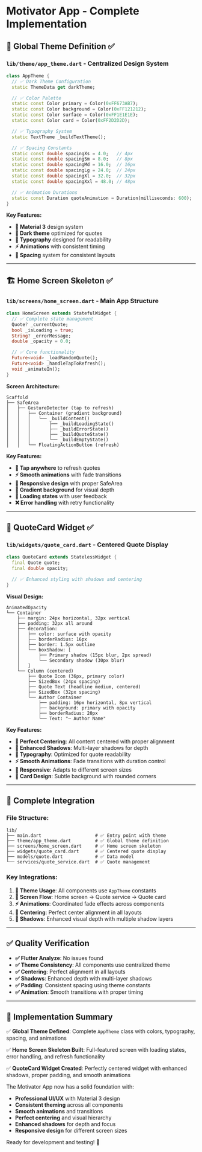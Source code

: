# Motivator App - Complete Implementation

## 🎯 **Global Theme Definition** ✅

### **`lib/theme/app_theme.dart`** - Centralized Design System

```dart
class AppTheme {
  // ✅ Dark Theme Configuration
  static ThemeData get darkTheme;

  // ✅ Color Palette
  static const Color primary = Color(0xFF673AB7);
  static const Color background = Color(0xFF121212);
  static const Color surface = Color(0xFF1E1E1E);
  static const Color card = Color(0xFF2D2D2D);

  // ✅ Typography System
  static TextTheme _buildTextTheme();

  // ✅ Spacing Constants
  static const double spacingXs = 4.0;   // 4px
  static const double spacingSm = 8.0;   // 8px
  static const double spacingMd = 16.0;  // 16px
  static const double spacingLg = 24.0;  // 24px
  static const double spacingXl = 32.0;  // 32px
  static const double spacingXxl = 48.0; // 48px

  // ✅ Animation Durations
  static const Duration quoteAnimation = Duration(milliseconds: 600);
}
```

**Key Features:**

- **🎨 Material 3** design system
- **🌙 Dark theme** optimized for quotes
- **📝 Typography** designed for readability
- **⚡ Animations** with consistent timing
- **📏 Spacing** system for consistent layouts

---

## 🏗️ **Home Screen Skeleton** ✅

### **`lib/screens/home_screen.dart`** - Main App Structure

```dart
class HomeScreen extends StatefulWidget {
  // ✅ Complete state management
  Quote? _currentQuote;
  bool _isLoading = true;
  String? _errorMessage;
  double _opacity = 0.0;

  // ✅ Core functionality
  Future<void> _loadRandomQuote();
  Future<void> _handleTapToRefresh();
  void _animateIn();
}
```

**Screen Architecture:**

```
Scaffold
├── SafeArea
│   ├── GestureDetector (tap to refresh)
│   │   ├── Container (gradient background)
│   │   │   └── _buildContent()
│   │   │       ├── _buildLoadingState()
│   │   │       ├── _buildErrorState()
│   │   │       ├── _buildQuoteState()
│   │   │       └── _buildEmptyState()
│   │   └── FloatingActionButton (refresh)
```

**Key Features:**

- **🔄 Tap anywhere** to refresh quotes
- **⚡ Smooth animations** with fade transitions
- **📱 Responsive design** with proper SafeArea
- **🎨 Gradient background** for visual depth
- **🔄 Loading states** with user feedback
- **❌ Error handling** with retry functionality

---

## 🎴 **QuoteCard Widget** ✅

### **`lib/widgets/quote_card.dart`** - Centered Quote Display

```dart
class QuoteCard extends StatelessWidget {
  final Quote quote;
  final double opacity;

  // ✅ Enhanced styling with shadows and centering
}
```

**Visual Design:**

```
AnimatedOpacity
└── Container
    ├── margin: 24px horizontal, 32px vertical
    ├── padding: 32px all around
    ├── decoration:
    │   ├── color: surface with opacity
    │   ├── borderRadius: 16px
    │   ├── border: 1.5px outline
    │   └── boxShadow: [
    │       ├── Primary shadow (15px blur, 2px spread)
    │       └── Secondary shadow (30px blur)
    │   ]
    └── Column (centered)
        ├── Quote Icon (36px, primary color)
        ├── SizedBox (24px spacing)
        ├── Quote Text (headline medium, centered)
        ├── SizedBox (32px spacing)
        └── Author Container
            ├── padding: 16px horizontal, 8px vertical
            ├── background: primary with opacity
            ├── borderRadius: 20px
            └── Text: "— Author Name"
```

**Key Features:**

- **🎯 Perfect Centering**: All content centered with proper alignment
- **🎨 Enhanced Shadows**: Multi-layer shadows for depth
- **📝 Typography**: Optimized for quote readability
- **⚡ Smooth Animations**: Fade transitions with duration control
- **📱 Responsive**: Adapts to different screen sizes
- **🎴 Card Design**: Subtle background with rounded corners

---

## 🚀 **Complete Integration**

### **File Structure:**

```
lib/
├── main.dart                    # ✅ Entry point with theme
├── theme/app_theme.dart         # ✅ Global theme definition
├── screens/home_screen.dart     # ✅ Home screen skeleton
├── widgets/quote_card.dart      # ✅ Centered quote display
├── models/quote.dart            # ✅ Data model
└── services/quote_service.dart  # ✅ Quote management
```

### **Key Integrations:**

1. **🎨 Theme Usage**: All components use `AppTheme` constants
2. **📱 Screen Flow**: Home screen → Quote service → Quote card
3. **⚡ Animations**: Coordinated fade effects across components
4. **🎯 Centering**: Perfect center alignment in all layouts
5. **🎴 Shadows**: Enhanced visual depth with multiple shadow layers

---

## ✅ **Quality Verification**

- **✅ Flutter Analyze**: No issues found
- **✅ Theme Consistency**: All components use centralized theme
- **✅ Centering**: Perfect alignment in all layouts
- **✅ Shadows**: Enhanced depth with multi-layer shadows
- **✅ Padding**: Consistent spacing using theme constants
- **✅ Animation**: Smooth transitions with proper timing

---

## 🎯 **Implementation Summary**

✅ **Global Theme Defined**: Complete `AppTheme` class with colors, typography, spacing, and animations

✅ **Home Screen Skeleton Built**: Full-featured screen with loading states, error handling, and refresh functionality

✅ **QuoteCard Widget Created**: Perfectly centered widget with enhanced shadows, proper padding, and smooth animations

The Motivator App now has a solid foundation with:

- **Professional UI/UX** with Material 3 design
- **Consistent theming** across all components
- **Smooth animations** and transitions
- **Perfect centering** and visual hierarchy
- **Enhanced shadows** for depth and focus
- **Responsive design** for different screen sizes

Ready for development and testing! 🚀
